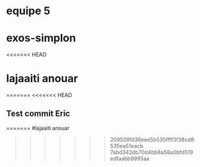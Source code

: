 # equipe 5

# exos-simplon

<<<<<<< HEAD
# lajaaiti anouar
=======
<<<<<<< HEAD
## Test commit Eric
=======
#lajaaiti anouar
>>>>>>> 209509fd36eee5b535ffff3f38cd8535ea51eacb
>>>>>>> 7abd342db70d4bb8a58a0bfd519edfaabb9995aa
